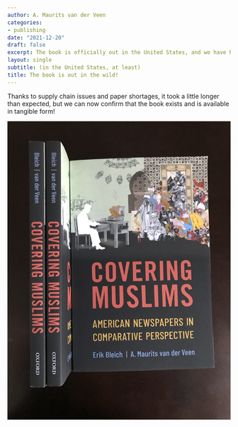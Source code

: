 ```yaml
---
author: A. Maurits van der Veen
categories:
- publishing
date: "2021-12-20"
draft: false
excerpt: The book is officially out in the United States, and we have held physical copies in our hands!
layout: single
subtitle: (in the United States, at least)
title: The book is out in the wild! 
---
```


Thanks to supply chain issues and paper shortages, it took a little longer than expected, but we can now confirm that the book exists and is available in tangible form!

![picture of spine & cover](featured.jpg)